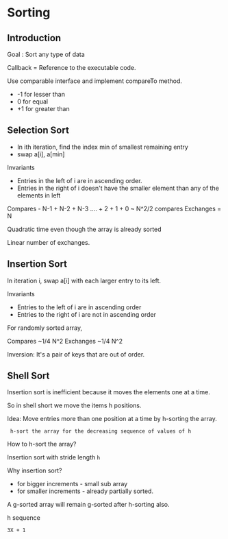 Sorting
=

Introduction
-

Goal : Sort any type of data


Callback = Reference to the executable code.


Use comparable interface and implement compareTo method.

* -1 for lesser than
* 0 for equal
* +1 for greater than

Selection Sort
-

* In ith iteration, find the index min of smallest remaining entry
* swap a[i], a[min]


Invariants

* Entries in the left of i are in ascending order.
* Entries in the right of i doesn't have the smaller element than any of the elements in left


Compares - N-1 + N-2 + N-3 .... + 2 + 1 + 0 ~ N^2/2 compares
Exchanges = N


Quadratic time even though the array is already sorted

Linear number of exchanges.



Insertion Sort
-

In iteration i, swap a[i] with each larger entry to its left.

Invariants

* Entries to the left of i are in ascending order
* Entries to the right of i are not in ascending order


For randomly sorted array,

Compares ~1/4 N^2
Exchanges ~1/4 N^2

Inversion:
 It's a pair of keys that are out of order.


Shell Sort
-

Insertion sort is inefficient because it moves the elements one at a time.

So in shell short we move the items h positions.

Idea: Move entries more than one position at a time by h-sorting the array.

` h-sort the array for the decreasing sequence of values of h`

How to h-sort the array?

 Insertion sort with stride length `h`
 
Why insertion sort?

* for bigger increments - small sub array
* for smaller increments - already partially sorted.


A g-sorted array will remain g-sorted after h-sorting also.

h sequence

`3X + 1`



